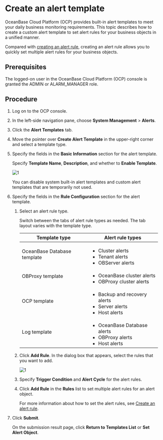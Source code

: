# Create an alert template

OceanBase Cloud Platform (OCP) provides built-in alert templates to meet your daily business monitoring requirements. This topic describes how to create a custom alert template to set alert rules for your business objects in a unified manner.

Compared with [creating an alert rule](2.create-an-alarm-roles.md), creating an alert rule allows you to quickly set multiple alert rules for your business objects.

## Prerequisites

The logged-on user in the OceanBase Cloud Platform (OCP) console is granted the ADMIN or ALARM_MANAGER role.

## Procedure

1. Log on to the OCP console.

2. In the left-side navigation pane, choose **System Management** > **Alerts**.

3. Click the **Alert Templates** tab.

4. Move the pointer over **Create Alert Template** in the upper-right corner and select a template type.

5. Specify the fields in the **Basic Information** section for the alert template.

   Specify **Template Name**, **Description**, and whether to **Enable Template**.

   ![1](https://obbusiness-private.oss-cn-shanghai.aliyuncs.com/doc/img/ocp/401/%E5%88%9B%E5%BB%BA%E5%91%8A%E8%AD%A6%E6%A8%A1%E6%9D%BF%E5%9F%BA%E7%A1%80%E4%BF%A1%E6%81%AF.png)

   You can disable system built-in alert templates and custom alert templates that are temporarily not used.

6. Specify the fields in the **Rule Configuration** section for the alert template.

   1. Select an alert rule type.

      Switch between the tabs of alert rule types as needed. The tab layout varies with the template type.

      | Template type | Alert rule types |
      |--------|---------|
      | OceanBase Database template | <ul><li>Cluster alerts</li> <li>Tenant alerts</li><li>OBServer alerts</li></ul> |
      | OBProxy template | <ul><li>OceanBase cluster alerts</li> <li>OBProxy cluster alerts</li></ul> |
      | OCP template | <ul><li>Backup and recovery alerts</li> <li>Server alerts</li><li>Host alerts</li></ul> |
      | Log template | <ul><li>OceanBase Database alerts</li> <li>OBProxy alerts</li><li>Host alerts</li> </ul> |

   2. Click **Add Rule**. In the dialog box that appears, select the rules that you want to add.

      ![1](https://obbusiness-private.oss-cn-shanghai.aliyuncs.com/doc/img/ocp/401/%E5%88%9B%E5%BB%BA%E5%91%8A%E8%AD%A6%E6%A8%A1%E6%9D%BF%E6%B7%BB%E5%8A%A0%E8%A7%84%E5%88%99.png)

   3. Specify **Trigger Condition** and **Alert Cycle** for the alert rules.

   4. Click **Add Rule** in the **Rules** list to set multiple alert rules for an alert object.

      For more information about how to set the alert rules, see [Create an alert rule](2.create-an-alarm-roles.md).

7. Click **Submit**.

   On the submission result page, click **Return to Templates List** or **Set Alert Object**.
